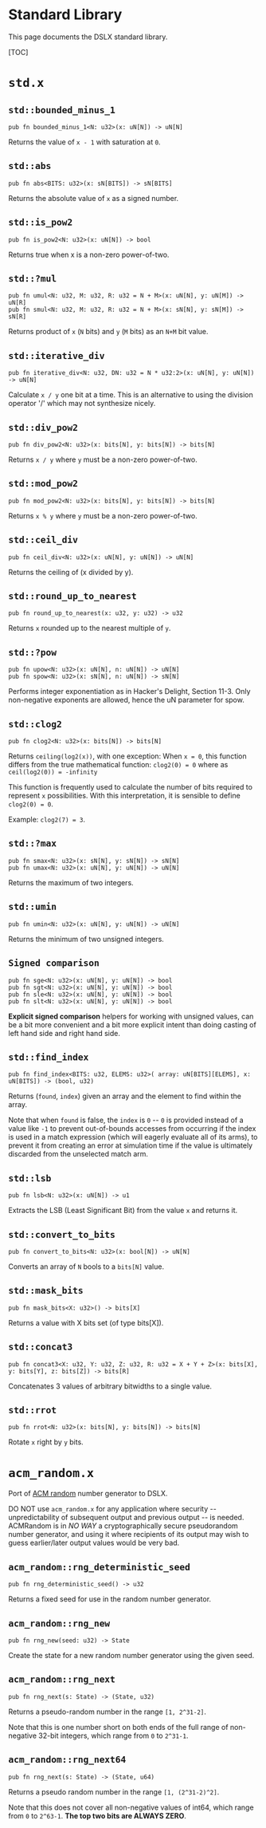 # Standard Library

This page documents the DSLX standard library.

[TOC]

# `std.x`

## `std::bounded_minus_1`

```dslx-snippet
pub fn bounded_minus_1<N: u32>(x: uN[N]) -> uN[N]
```

Returns the value of `x - 1` with saturation at `0`.

## `std::abs`

```dslx-snippet
pub fn abs<BITS: u32>(x: sN[BITS]) -> sN[BITS]
```

Returns the absolute value of `x` as a signed number.

## `std::is_pow2`

```dslx-snippet
pub fn is_pow2<N: u32>(x: uN[N]) -> bool
```

Returns true when x is a non-zero power-of-two.

## `std::?mul`

```dslx-snippet
pub fn umul<N: u32, M: u32, R: u32 = N + M>(x: uN[N], y: uN[M]) -> uN[R]
pub fn smul<N: u32, M: u32, R: u32 = N + M>(x: sN[N], y: sN[M]) -> sN[R]
```

Returns product of `x` (`N` bits) and `y` (`M` bits) as an `N+M` bit value.

## `std::iterative_div`

```dslx-snippet
pub fn iterative_div<N: u32, DN: u32 = N * u32:2>(x: uN[N], y: uN[N]) -> uN[N]
```

Calculate `x / y` one bit at a time. This is an alternative to using the
division operator '/' which may not synthesize nicely.

## `std::div_pow2`

```dslx-snippet
pub fn div_pow2<N: u32>(x: bits[N], y: bits[N]) -> bits[N]
```

Returns `x / y` where `y` must be a non-zero power-of-two.

## `std::mod_pow2`

```dslx-snippet
pub fn mod_pow2<N: u32>(x: bits[N], y: bits[N]) -> bits[N]
```

Returns `x % y` where `y` must be a non-zero power-of-two.

## `std::ceil_div`

```dslx-snippet
pub fn ceil_div<N: u32>(x: uN[N], y: uN[N]) -> uN[N]
```

Returns the ceiling of (x divided by y).

## `std::round_up_to_nearest`

```
pub fn round_up_to_nearest(x: u32, y: u32) -> u32
```

Returns `x` rounded up to the nearest multiple of `y`.

## `std::?pow`

```dslx-snippet
pub fn upow<N: u32>(x: uN[N], n: uN[N]) -> uN[N]
pub fn spow<N: u32>(x: sN[N], n: uN[N]) -> sN[N]
```

Performs integer exponentiation as in Hacker's Delight, Section 11-3. Only
non-negative exponents are allowed, hence the uN parameter for spow.

## `std::clog2`

```dslx-snippet
pub fn clog2<N: u32>(x: bits[N]) -> bits[N]
```

Returns `ceiling(log2(x))`, with one exception: When `x = 0`, this function
differs from the true mathematical function: `clog2(0) = 0` where as
`ceil(log2(0)) = -infinity`

This function is frequently used to calculate the number of bits required to
represent `x` possibilities. With this interpretation, it is sensible to define
`clog2(0) = 0`.

Example: `clog2(7) = 3`.

## `std::?max`

```
pub fn smax<N: u32>(x: sN[N], y: sN[N]) -> sN[N]
pub fn umax<N: u32>(x: uN[N], y: uN[N]) -> uN[N]
```

Returns the maximum of two integers.

## `std::umin`

```dslx-snippet
pub fn umin<N: u32>(x: uN[N], y: uN[N]) -> uN[N]
```

Returns the minimum of two unsigned integers.

## `Signed comparison`

```dslx-snippet
pub fn sge<N: u32>(x: uN[N], y: uN[N]) -> bool
pub fn sgt<N: u32>(x: uN[N], y: uN[N]) -> bool
pub fn sle<N: u32>(x: uN[N], y: uN[N]) -> bool
pub fn slt<N: u32>(x: uN[N], y: uN[N]) -> bool
```

**Explicit signed comparison** helpers for working with unsigned values, can be
a bit more convenient and a bit more explicit intent than doing casting of left
hand side and right hand side.

## `std::find_index`

```dslx-snippet
pub fn find_index<BITS: u32, ELEMS: u32>( array: uN[BITS][ELEMS], x: uN[BITS]) -> (bool, u32)
```

Returns (`found`, `index`) given an array and the element to find within the
array.

Note that when `found` is false, the `index` is `0` -- `0` is provided instead
of a value like `-1` to prevent out-of-bounds accesses from occurring if the
index is used in a match expression (which will eagerly evaluate all of its
arms), to prevent it from creating an error at simulation time if the value is
ultimately discarded from the unselected match arm.

## `std::lsb`

```dslx-snippet
pub fn lsb<N: u32>(x: uN[N]) -> u1
```

Extracts the LSB (Least Significant Bit) from the value `x` and returns it.

## `std::convert_to_bits`

```
pub fn convert_to_bits<N: u32>(x: bool[N]) -> uN[N]
```

Converts an array of `N` bools to a `bits[N]` value.

## `std::mask_bits`

```dslx-snippet
pub fn mask_bits<X: u32>() -> bits[X]
```

Returns a value with X bits set (of type bits[X]).

## `std::concat3`

```dslx-snippet
pub fn concat3<X: u32, Y: u32, Z: u32, R: u32 = X + Y + Z>(x: bits[X], y: bits[Y], z: bits[Z]) -> bits[R]
```

Concatenates 3 values of arbitrary bitwidths to a single value.

## `std::rrot`

```
pub fn rrot<N: u32>(x: bits[N], y: bits[N]) -> bits[N]
```

Rotate `x` right by `y` bits.

# `acm_random.x`

Port of
[ACM random](https://github.com/google/or-tools/blob/66b8d230798f9b8a3c98c26a997daf04974400b8/ortools/base/random.cc#L35)
number generator to DSLX.

DO NOT use `acm_random.x` for any application where security -- unpredictability
of subsequent output and previous output -- is needed. ACMRandom is in *NO*
*WAY* a cryptographically secure pseudorandom number generator, and using it
where recipients of its output may wish to guess earlier/later output values
would be very bad.

## `acm_random::rng_deterministic_seed`

```dslx-snippet
pub fn rng_deterministic_seed() -> u32
```

Returns a fixed seed for use in the random number generator.

## `acm_random::rng_new`

```dslx-snippet
pub fn rng_new(seed: u32) -> State
```

Create the state for a new random number generator using the given seed.

## `acm_random::rng_next`

```dslx-snippet
pub fn rng_next(s: State) -> (State, u32)
```

Returns a pseudo-random number in the range `[1, 2^31-2]`.

Note that this is one number short on both ends of the full range of
non-negative 32-bit integers, which range from `0` to `2^31-1`.

## `acm_random::rng_next64`

```dslx-snippet
pub fn rng_next(s: State) -> (State, u64)
```

Returns a pseudo random number in the range `[1, (2^31-2)^2]`.

Note that this does not cover all non-negative values of int64, which range from
`0` to `2^63-1`. **The top two bits are ALWAYS ZERO**.
